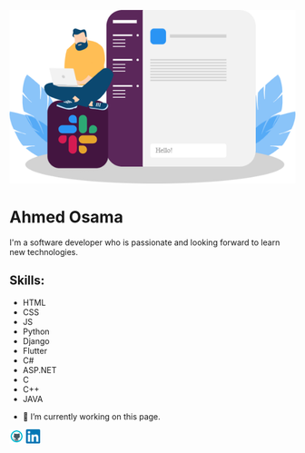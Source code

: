 ![I am GitHub Readme Generator's creator](https://github.com/AhmedOsamaAziz/ahmedosamaaziz/blob/main/slack-slack-com.png)

# Ahmed Osama

I'm a software developer who is passionate and looking forward to learn new technologies.

## Skills:
* HTML
* CSS
* JS
* Python
* Django
* Flutter
* C#
* ASP.NET
* C
* C++
* JAVA

- 🔭 I’m currently working on this page. 


[<img src='https://github.com/AhmedOsamaAziz/ahmedosamaaziz/blob/main/icons8-github-48.png' alt='github' height='25'>](https://github.com/ahmedosamaaziz)
[<img src='https://github.com/AhmedOsamaAziz/ahmedosamaaziz/blob/main/icons8-linkedin---in-logo-used-for-professional-networking%2C-24.png' alt='linkedin' height='25'>](https://github.com/AhmedOsamaAziz)

